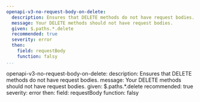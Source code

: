 ```yaml
---
openapi-v3-no-request-body-on-delete:
  description: Ensures that DELETE methods do not have request bodies.
  message: Your DELETE methods should not have request bodies.
  given: $.paths.*.delete
  recommended: true
  severity: error
  then:
    field: requestBody
    function: falsy
...
```

openapi-v3-no-request-body-on-delete:
  description: Ensures that DELETE methods do not have request bodies.
  message: Your DELETE methods should not have request bodies.
  given: $.paths.*.delete
  recommended: true
  severity: error
  then:
    field: requestBody
    function: falsy
